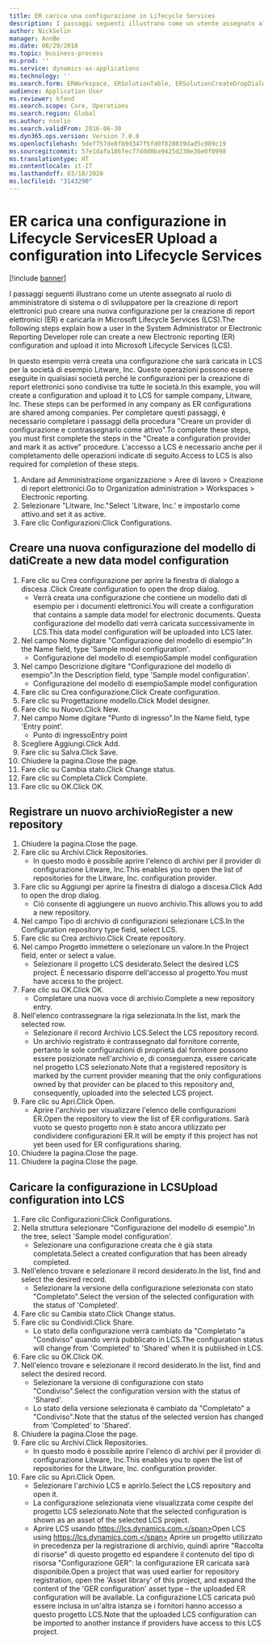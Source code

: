 ```yaml
---
title: ER carica una configurazione in Lifecycle Services
description: I passaggi seguenti illustrano come un utente assegnato al ruolo di amministratore di sistema o di sviluppatore per la creazione di report elettronici può creare una nuova configurazione per la creazione di report elettronici (ER) e caricarla in Microsoft Lifecycle Services (LCS).
author: NickSelin
manager: AnnBe
ms.date: 08/29/2018
ms.topic: business-process
ms.prod: ''
ms.service: dynamics-ax-applications
ms.technology: ''
ms.search.form: ERWorkspace, ERSolutionTable, ERSolutionCreateDropDialog, ERDataModelDesigner, ERDataModelContentsItemCreationDialog, ERSolutionRepositoryTable, ERSolutionRepositoryCreateDropDialog, ERSolutionImport
audience: Application User
ms.reviewer: kfend
ms.search.scope: Core, Operations
ms.search.region: Global
ms.author: nselin
ms.search.validFrom: 2016-06-30
ms.dyn365.ops.version: Version 7.0.0
ms.openlocfilehash: 5def757de8fb9d347f5fd0f828039dad5c989c19
ms.sourcegitcommit: 57e1dafa186fec77ddd8ba9425d238e36e0f0998
ms.translationtype: HT
ms.contentlocale: it-IT
ms.lasthandoff: 03/18/2020
ms.locfileid: "3143290"
---
```

# <a name="er-upload-a-configuration-into-lifecycle-services"></a><span data-ttu-id="2772f-103">ER carica una configurazione in Lifecycle Services</span><span class="sxs-lookup"><span data-stu-id="2772f-103">ER Upload a configuration into Lifecycle Services</span></span>

[!include [banner](../../includes/banner.md)]

<span data-ttu-id="2772f-104">I passaggi seguenti illustrano come un utente assegnato al ruolo di amministratore di sistema o di sviluppatore per la creazione di report elettronici può creare una nuova configurazione per la creazione di report elettronici (ER) e caricarla in Microsoft Lifecycle Services (LCS).</span><span class="sxs-lookup"><span data-stu-id="2772f-104">The following steps explain how a user in the System Administrator or Electronic Reporting Developer role can create a new Electronic reporting (ER) configuration and upload it into Microsoft Lifecycle Services (LCS).</span></span>

<span data-ttu-id="2772f-105">In questo esempio verrà creata una configurazione che sarà caricata in LCS per la società di esempio Litware, Inc. Queste operazioni possono essere eseguite in qualsiasi società perché le configurazioni per la creazione di report elettronici sono condivise tra tutte le società.</span><span class="sxs-lookup"><span data-stu-id="2772f-105">In this example, you will create a configuration and upload it to LCS for sample company, Litware, Inc. These steps can be performed in any company as ER configurations are shared among companies.</span></span> <span data-ttu-id="2772f-106">Per completare questi passaggi, è necessario completare i passaggi della procedura "Creare un provider di configurazione e contrassegnarlo come attivo".</span><span class="sxs-lookup"><span data-stu-id="2772f-106">To complete these steps, you must first complete the steps in the "Create a configuration provider and mark it as active" procedure.</span></span> <span data-ttu-id="2772f-107">L'accesso a LCS è necessario anche per il completamento delle operazioni indicate di seguito.</span><span class="sxs-lookup"><span data-stu-id="2772f-107">Access to LCS is also required for completion of these steps.</span></span>

1. <span data-ttu-id="2772f-108">Andare ad Amministrazione organizzazione > Aree di lavoro > Creazione di report elettronici.</span><span class="sxs-lookup"><span data-stu-id="2772f-108">Go to Organization administration > Workspaces > Electronic reporting.</span></span>
2. <span data-ttu-id="2772f-109">Selezionare "Litware, Inc."</span><span class="sxs-lookup"><span data-stu-id="2772f-109">Select 'Litware, Inc.'</span></span> <span data-ttu-id="2772f-110">e impostarlo come attivo.</span><span class="sxs-lookup"><span data-stu-id="2772f-110">and set it as active.</span></span>
3. <span data-ttu-id="2772f-111">Fare clic Configurazioni:</span><span class="sxs-lookup"><span data-stu-id="2772f-111">Click Configurations.</span></span>

## <a name="create-a-new-data-model-configuration"></a><span data-ttu-id="2772f-112">Creare una nuova configurazione del modello di dati</span><span class="sxs-lookup"><span data-stu-id="2772f-112">Create a new data model configuration</span></span>
1. <span data-ttu-id="2772f-113">Fare clic su Crea configurazione per aprire la finestra di dialogo a discesa .</span><span class="sxs-lookup"><span data-stu-id="2772f-113">Click Create configuration to open the drop dialog.</span></span>
    * <span data-ttu-id="2772f-114">Verrà creata una configurazione che contiene un modello dati di esempio per i documenti elettronici.</span><span class="sxs-lookup"><span data-stu-id="2772f-114">You will create a configuration that contains a sample data model for electronic documents.</span></span> <span data-ttu-id="2772f-115">Questa configurazione del modello dati verrà caricata successivamente in LCS.</span><span class="sxs-lookup"><span data-stu-id="2772f-115">This data model configuration will be uploaded into LCS later.</span></span>  
2. <span data-ttu-id="2772f-116">Nel campo Nome digitare "Configurazione del modello di esempio".</span><span class="sxs-lookup"><span data-stu-id="2772f-116">In the Name field, type 'Sample model configuration'.</span></span>
    * <span data-ttu-id="2772f-117">Configurazione del modello di esempio</span><span class="sxs-lookup"><span data-stu-id="2772f-117">Sample model configuration</span></span>  
3. <span data-ttu-id="2772f-118">Nel campo Descrizione digitare "Configurazione del modello di esempio".</span><span class="sxs-lookup"><span data-stu-id="2772f-118">In the Description field, type 'Sample model configuration'.</span></span>
    * <span data-ttu-id="2772f-119">Configurazione del modello di esempio</span><span class="sxs-lookup"><span data-stu-id="2772f-119">Sample model configuration</span></span>  
4. <span data-ttu-id="2772f-120">Fare clic su Crea configurazione.</span><span class="sxs-lookup"><span data-stu-id="2772f-120">Click Create configuration.</span></span>
5. <span data-ttu-id="2772f-121">Fare clic su Progettazione modello.</span><span class="sxs-lookup"><span data-stu-id="2772f-121">Click Model designer.</span></span>
6. <span data-ttu-id="2772f-122">Fare clic su Nuovo.</span><span class="sxs-lookup"><span data-stu-id="2772f-122">Click New.</span></span>
7. <span data-ttu-id="2772f-123">Nel campo Nome digitare "Punto di ingresso".</span><span class="sxs-lookup"><span data-stu-id="2772f-123">In the Name field, type 'Entry point'.</span></span>
    * <span data-ttu-id="2772f-124">Punto di ingresso</span><span class="sxs-lookup"><span data-stu-id="2772f-124">Entry point</span></span>  
8. <span data-ttu-id="2772f-125">Scegliere Aggiungi.</span><span class="sxs-lookup"><span data-stu-id="2772f-125">Click Add.</span></span>
9. <span data-ttu-id="2772f-126">Fare clic su Salva.</span><span class="sxs-lookup"><span data-stu-id="2772f-126">Click Save.</span></span>
10. <span data-ttu-id="2772f-127">Chiudere la pagina.</span><span class="sxs-lookup"><span data-stu-id="2772f-127">Close the page.</span></span>
11. <span data-ttu-id="2772f-128">Fare clic su Cambia stato.</span><span class="sxs-lookup"><span data-stu-id="2772f-128">Click Change status.</span></span>
12. <span data-ttu-id="2772f-129">Fare clic su Completa.</span><span class="sxs-lookup"><span data-stu-id="2772f-129">Click Complete.</span></span>
13. <span data-ttu-id="2772f-130">Fare clic su OK.</span><span class="sxs-lookup"><span data-stu-id="2772f-130">Click OK.</span></span>

## <a name="register-a-new--repository"></a><span data-ttu-id="2772f-131">Registrare un nuovo archivio</span><span class="sxs-lookup"><span data-stu-id="2772f-131">Register a new  repository</span></span>
1. <span data-ttu-id="2772f-132">Chiudere la pagina.</span><span class="sxs-lookup"><span data-stu-id="2772f-132">Close the page.</span></span>
2. <span data-ttu-id="2772f-133">Fare clic su Archivi.</span><span class="sxs-lookup"><span data-stu-id="2772f-133">Click Repositories.</span></span>
    * <span data-ttu-id="2772f-134">In questo modo è possibile aprire l'elenco di archivi per il provider di configurazione Litware, Inc.</span><span class="sxs-lookup"><span data-stu-id="2772f-134">This enables you to open the list of repositories for the Litware, Inc. configuration provider.</span></span>  
3. <span data-ttu-id="2772f-135">Fare clic su Aggiungi per aprire la finestra di dialogo a discesa.</span><span class="sxs-lookup"><span data-stu-id="2772f-135">Click Add to open the drop dialog.</span></span>
    * <span data-ttu-id="2772f-136">Ciò consente di aggiungere un nuovo archivio.</span><span class="sxs-lookup"><span data-stu-id="2772f-136">This allows you to add a new repository.</span></span>  
4. <span data-ttu-id="2772f-137">Nel campo Tipo di archivio di configurazioni selezionare LCS.</span><span class="sxs-lookup"><span data-stu-id="2772f-137">In the Configuration repository type field, select LCS.</span></span>
5. <span data-ttu-id="2772f-138">Fare clic su Crea archivio.</span><span class="sxs-lookup"><span data-stu-id="2772f-138">Click Create repository.</span></span>
6. <span data-ttu-id="2772f-139">Nel campo Progetto immettere o selezionare un valore.</span><span class="sxs-lookup"><span data-stu-id="2772f-139">In the Project field, enter or select a value.</span></span>
    * <span data-ttu-id="2772f-140">Selezionare il progetto LCS desiderato.</span><span class="sxs-lookup"><span data-stu-id="2772f-140">Select the desired LCS project.</span></span> <span data-ttu-id="2772f-141">È necessario disporre dell'accesso al progetto.</span><span class="sxs-lookup"><span data-stu-id="2772f-141">You must have access to the project.</span></span>  
7. <span data-ttu-id="2772f-142">Fare clic su OK.</span><span class="sxs-lookup"><span data-stu-id="2772f-142">Click OK.</span></span>
    * <span data-ttu-id="2772f-143">Completare una nuova voce di archivio.</span><span class="sxs-lookup"><span data-stu-id="2772f-143">Complete a new repository entry.</span></span>  
8. <span data-ttu-id="2772f-144">Nell'elenco contrassegnare la riga selezionata.</span><span class="sxs-lookup"><span data-stu-id="2772f-144">In the list, mark the selected row.</span></span>
    * <span data-ttu-id="2772f-145">Selezionare il record Archivio LCS.</span><span class="sxs-lookup"><span data-stu-id="2772f-145">Select the LCS repository record.</span></span>  
    * <span data-ttu-id="2772f-146">Un archivio registrato è contrassegnato dal fornitore corrente, pertanto le sole configurazioni di proprietà dal fornitore possono essere posizionate nell'archivio e, di conseguenza, essere caricate nel progetto LCS selezionato.</span><span class="sxs-lookup"><span data-stu-id="2772f-146">Note that a registered repository is marked by the current provider meaning that the only configurations owned by that provider can be placed to this repository and, consequently, uploaded into the selected LCS project.</span></span>  
9. <span data-ttu-id="2772f-147">Fare clic su Apri.</span><span class="sxs-lookup"><span data-stu-id="2772f-147">Click Open.</span></span>
    * <span data-ttu-id="2772f-148">Aprire l'archivio per visualizzare l'elenco delle configurazioni ER.</span><span class="sxs-lookup"><span data-stu-id="2772f-148">Open the repository to view the list of ER configurations.</span></span> <span data-ttu-id="2772f-149">Sarà vuoto se questo progetto non è stato ancora utilizzato per condividere configurazioni ER.</span><span class="sxs-lookup"><span data-stu-id="2772f-149">It will be empty if this project has not yet been used for ER configurations sharing.</span></span>  
10. <span data-ttu-id="2772f-150">Chiudere la pagina.</span><span class="sxs-lookup"><span data-stu-id="2772f-150">Close the page.</span></span>
11. <span data-ttu-id="2772f-151">Chiudere la pagina.</span><span class="sxs-lookup"><span data-stu-id="2772f-151">Close the page.</span></span>

## <a name="upload-configuration-into-lcs"></a><span data-ttu-id="2772f-152">Caricare la configurazione in LCS</span><span class="sxs-lookup"><span data-stu-id="2772f-152">Upload configuration into LCS</span></span>
1. <span data-ttu-id="2772f-153">Fare clic Configurazioni:</span><span class="sxs-lookup"><span data-stu-id="2772f-153">Click Configurations.</span></span>
2. <span data-ttu-id="2772f-154">Nella struttura selezionare "Configurazione del modello di esempio".</span><span class="sxs-lookup"><span data-stu-id="2772f-154">In the tree, select 'Sample model configuration'.</span></span>
    * <span data-ttu-id="2772f-155">Selezionare una configurazione creata che è già stata completata.</span><span class="sxs-lookup"><span data-stu-id="2772f-155">Select a created configuration that has been already completed.</span></span>  
3. <span data-ttu-id="2772f-156">Nell'elenco trovare e selezionare il record desiderato.</span><span class="sxs-lookup"><span data-stu-id="2772f-156">In the list, find and select the desired record.</span></span>
    * <span data-ttu-id="2772f-157">Selezionare la versione della configurazione selezionata con stato "Completato".</span><span class="sxs-lookup"><span data-stu-id="2772f-157">Select the version of the selected configuration with the status of 'Completed'.</span></span>  
4. <span data-ttu-id="2772f-158">Fare clic su Cambia stato.</span><span class="sxs-lookup"><span data-stu-id="2772f-158">Click Change status.</span></span>
5. <span data-ttu-id="2772f-159">Fare clic su Condividi.</span><span class="sxs-lookup"><span data-stu-id="2772f-159">Click Share.</span></span>
    * <span data-ttu-id="2772f-160">Lo stato della configurazione verrà cambiato da "Completato “a "Condiviso" quando verrà pubblicato in LCS.</span><span class="sxs-lookup"><span data-stu-id="2772f-160">The configuration status will change from 'Completed' to 'Shared' when it is published in LCS.</span></span>  
6. <span data-ttu-id="2772f-161">Fare clic su OK.</span><span class="sxs-lookup"><span data-stu-id="2772f-161">Click OK.</span></span>
7. <span data-ttu-id="2772f-162">Nell'elenco trovare e selezionare il record desiderato.</span><span class="sxs-lookup"><span data-stu-id="2772f-162">In the list, find and select the desired record.</span></span>
    * <span data-ttu-id="2772f-163">Selezionare la versione di configurazione con stato "Condiviso".</span><span class="sxs-lookup"><span data-stu-id="2772f-163">Select the configuration version with the status of 'Shared'.</span></span>  
    * <span data-ttu-id="2772f-164">Lo stato della versione selezionata è cambiato da "Completato" a "Condiviso".</span><span class="sxs-lookup"><span data-stu-id="2772f-164">Note that the status of the selected version has changed from 'Completed' to 'Shared'.</span></span>  
8. <span data-ttu-id="2772f-165">Chiudere la pagina.</span><span class="sxs-lookup"><span data-stu-id="2772f-165">Close the page.</span></span>
9. <span data-ttu-id="2772f-166">Fare clic su Archivi.</span><span class="sxs-lookup"><span data-stu-id="2772f-166">Click Repositories.</span></span>
    * <span data-ttu-id="2772f-167">In questo modo è possibile aprire l'elenco di archivi per il provider di configurazione Litware, Inc.</span><span class="sxs-lookup"><span data-stu-id="2772f-167">This enables you to open the list of repositories for the Litware, Inc. configuration provider.</span></span>  
10. <span data-ttu-id="2772f-168">Fare clic su Apri.</span><span class="sxs-lookup"><span data-stu-id="2772f-168">Click Open.</span></span>
    * <span data-ttu-id="2772f-169">Selezionare l'archivio LCS e aprirlo.</span><span class="sxs-lookup"><span data-stu-id="2772f-169">Select the LCS repository and open it.</span></span>  
    * <span data-ttu-id="2772f-170">La configurazione selezionata viene visualizzata come cespite del progetto LCS selezionato.</span><span class="sxs-lookup"><span data-stu-id="2772f-170">Note that the selected configuration is shown as an asset of the selected LCS project.</span></span>  
    * <span data-ttu-id="2772f-171">Aprire LCS usando https://lcs.dynamics.com.</span><span class="sxs-lookup"><span data-stu-id="2772f-171">Open LCS using https://lcs.dynamics.com.</span></span> <span data-ttu-id="2772f-172">Aprire un progetto utilizzato in precedenza per la registrazione di archivio, quindi aprire "Raccolta di risorse" di questo progetto ed espandere il contenuto del tipo di risorsa "Configurazione GER": la configurazione ER caricata sarà disponibile.</span><span class="sxs-lookup"><span data-stu-id="2772f-172">Open a project that was used earlier for repository registration, open the 'Asset library' of this project, and expand the content of the 'GER configuration' asset type – the uploaded ER configuration will be available.</span></span> <span data-ttu-id="2772f-173">La configurazione LCS caricata può essere inclusa in un'altra istanza se i fornitori hanno accesso a questo progetto LCS.</span><span class="sxs-lookup"><span data-stu-id="2772f-173">Note that the uploaded LCS configuration can be imported to another instance if providers have access to this LCS project.</span></span>  


